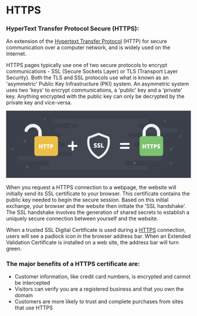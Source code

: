 # HTTPS

###  **HyperText Transfer Protocol Secure \(HTTPS\):**

An extension of the [Hypertext Transfer Protocol](https://en.wikipedia.org/wiki/Hypertext_Transfer_Protocol) \(HTTP\) for secure communication over a computer network, and is widely used on the Internet.

HTTPS pages typically use one of two secure protocols to encrypt communications - SSL \(Secure Sockets Layer\) or TLS \(Transport Layer Security\). Both the TLS and SSL protocols use what is known as an 'asymmetric' Public Key Infrastructure \(PKI\) system. An asymmetric system uses two 'keys' to encrypt communications, a 'public' key and a 'private' key. Anything encrypted with the public key can only be decrypted by the private key and vice-versa.

![](../.gitbook/assets/image%20%283%29.png)

When you request a HTTPS connection to a webpage, the website will initially send its SSL certificate to your browser. This certificate contains the public key needed to begin the secure session. Based on this initial exchange, your browser and the website then initiate the 'SSL handshake'. The SSL handshake involves the generation of shared secrets to establish a uniquely secure connection between yourself and the website.

When a trusted SSL Digital Certificate is used during a [HTTPS](https://www.instantssl.com/https-tutorials/what-is-https.html) connection, users will see a padlock icon in the browser address bar. When an Extended Validation Certificate is installed on a web site, the address bar will turn green.

### The major benefits of a HTTPS certificate are:

* Customer information, like credit card numbers, is encrypted and cannot be intercepted
* Visitors can verify you are a registered business and that you own the domain
* Customers are more likely to trust and complete purchases from sites that use HTTPS

